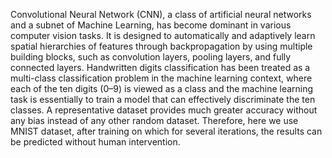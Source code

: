 Convolutional Neural Network (CNN), a class of artificial neural networks and
a subnet of Machine Learning, has become dominant in various computer vision tasks. It
is designed to automatically and adaptively learn spatial hierarchies of features through
backpropagation by using multiple building blocks, such as convolution layers, pooling
layers, and fully connected layers. Handwritten digits classification has been treated as a
multi-class classification problem in the machine learning context, where each of the ten
digits (0–9) is viewed as a class and the machine learning task is essentially to train a
model that can effectively discriminate the ten classes. A representative dataset provides
much greater accuracy without any bias instead of any other random dataset. Therefore,
here we use MNIST dataset, after training on which for several iterations, the results can
be predicted without human intervention.

